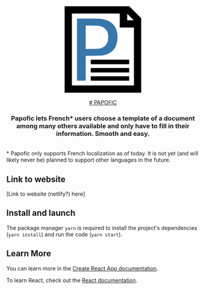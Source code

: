 <div align="center"><img src="papofic_logo.png" alt="papofic_logo" width="200px" height="auto">

[# PAPOFIC](http://localhost:3000/)

### Papofic lets French\* users choose a template of a document among many others available and only have to fill in their information. Smooth and easy.

</div>

<br />
* Papofic only supports French localization as of today. It is not yet (and will likely never be) planned to support other languages in the future.

## Link to website

[Link to website (netlify?) here]

## Install and launch

The package manager `yarn` is required to install the project's dependencies (`yarn install`) and run the code (`yarn start`).

## Learn More

You can learn more in the [Create React App documentation](https://facebook.github.io/create-react-app/docs/getting-started).

To learn React, check out the [React documentation](https://reactjs.org/).
